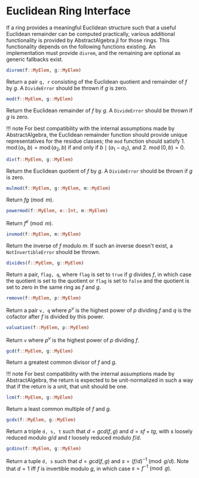 # Euclidean Ring Interface

If a ring provides a meaningful Euclidean structure such that a useful Euclidean
remainder can be computed practically, various additional functionality is provided
by AbstractAlgebra.jl for those rings. This functionality depends on the following
functions existing. An implementation must provide `divrem`, and the remaining
are optional as generic fallbacks exist.

```julia
divrem(f::MyElem, g::MyElem)
```

Return a pair `q, r` consisting of the Euclidean quotient and remainder of $f$
by $g$. A `DivideError` should be thrown if $g$ is zero.

```julia
mod(f::MyElem, g::MyElem)
```

Return the Euclidean remainder of $f$ by $g$. A `DivideError` should be thrown
if $g$ is zero.

!!! note
    For best compatibility with the internal assumptions made by AbstractAlgebra,
    the Euclidean remainder function should provide unique representatives for
    the residue classes; the `mod` function should satisfy
        1. $\operatorname{mod}(a_1, b) = \operatorname{mod}(a_2, b)$ if and only if $b \mid (a_1 - a_2)$, and
        2. $\operatorname{mod}(0, b) = 0$.

```julia
div(f::MyElem, g::MyElem)
```

Return the Euclidean quotient of $f$ by $g$. A `DivideError` should be thrown
if $g$ is zero.

```julia
mulmod(f::MyElem, g::MyElem, m::MyElem)
```

Return $fg \pmod{m}$.

```julia
powermod(f::MyElem, e::Int, m::MyElem)
```

Return $f^e \pmod{m}$.

```julia
invmod(f::MyElem, m::MyElem)
```

Return the inverse of $f$ modulo $m$. If such an inverse doesn't exist, a
`NotInvertibleError` should be thrown.

```julia
divides(f::MyElem, g::MyElem)
```

Return a pair, `flag, q`, where `flag` is set to `true` if $g$ divides $f$, in which
case the quotient is set to the quotient or `flag` is set to `false` and the quotient
is set to zero in the same ring as $f$ and $g$.

```julia
remove(f::MyElem, p::MyElem)
```

Return a pair `v, q` where $p^v$ is the highest power of $p$ dividing $f$ and $q$ is
the cofactor after $f$ is divided by this power.

```julia
valuation(f::MyElem, p::MyElem)
```

Return `v` where $p^v$ is the highest power of $p$ dividing $f$.

```julia
gcd(f::MyElem, g::MyElem)
```

Return a greatest common divisor of $f$ and $g$.

!!! note
    For best compatibility with the internal assumptions made by
    AbstractAlgebra, the return is expected to be unit-normalized in such a
    way that if the return is a unit, that unit should be one.

```julia
lcm(f::MyElem, g::MyElem)
```

Return a least common multiple of $f$ and $g$.

```julia
gcdx(f::MyElem, g::MyElem)
```

Return a triple `d, s, t` such that $d = gcd(f, g)$ and $d = sf + tg$, with $s$
loosely reduced modulo $g/d$ and $t$ loosely reduced modulo $f/d$.

```julia
gcdinv(f::MyElem, g::MyElem)
```

Return a tuple `d, s` such that $d = gcd(f, g)$ and $s = (f/d)^{-1} \pmod{g/d}$. Note
that $d = 1$ iff $f$ is invertible modulo $g$, in which case $s = f^{-1} \pmod{g}$.

